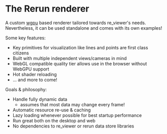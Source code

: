 # The Rerun renderer

A custom [wgpu](https://github.com/gfx-rs/wgpu/) based renderer tailored towards re_viewer's needs.  
Nevertheless, it can be used standalone and comes with its own examples!

Some key features:
* Key primitives for visualization like lines and points are first class citizens
* Built with multiple independent views/cameras in mind
* WebGL compatible quality tier allows use in the browser without WebGPU support
* Hot shader reloading
* ... and more to come!

Goals & philosophy:
* Handle fully dynamic data
  * assumes that most data may change every frame!
* Automatic resource re-use & caching
* Lazy loading whenever possible for best startup performance
* Run great both on the desktop and web
* No dependencies to re_viewer or rerun data store libraries
